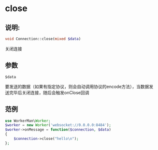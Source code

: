 # close
## 说明:
```php
void Connection::close(mixed $data)
```

关闭连接

## 参数

``` $data ```

要发送的数据（如果有指定协议，则会自动调用协议的encode方法），当数据发送完毕后关闭连接，随后会触发onClose回调


## 范例

```php
use WorkerMan\Worker;
$worker = new Worker('websocket://0.0.0.0:8484');
$worker->onMessage = function($connection, $data)
{
    $connection->close("hello\n");
};
```

